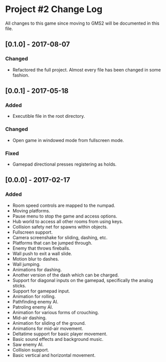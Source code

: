 # Project #2 Change Log
All changes to this game since moving to GMS2 will be documented in this file.

## [0.1.0] - 2017-08-07
### Changed
- Refactored the full project. Almost every file has been changed in some fashion.

## [0.0.1] - 2017-05-18
### Added
- Executible file in the root directory.

### Changed
- Open game in windowed mode from fullscreen mode.

### Fixed
- Gamepad directional presses registering as holds.

## [0.0.0] - 2017-02-17
### Added
- Room speed controls are mapped to the numpad.
- Moving platforms.
- Pause menu to stop the game and access options.
- Hub world to access all other rooms from using keys.
- Collision safety net for spawns within objects.
- Fullscreen support.
- Camera screenshake for sliding, dashing, etc.
- Platforms that can be jumped through.
- Enemy that throws fireballs.
- Wall push to exit a wall slide.
- Motion blur to dashes.
- Wall jumping.
- Animations for dashing.
- Another version of the dash which can be charged.
- Support for diagonal inputs on the gamepad, specifically the analog sticks.
- Support for gamepad input.
- Animation for rolling.
- Pathfinding enemy AI.
- Patroling enemy AI.
- Animation for various forms of crouching.
- Mid-air dashing.
- Animation for sliding of the ground.
- Animations for mid-air movement.
- Deltatime support for basic player movement.
- Basic sound effects and background music.
- Saw enemy AI.
- Collision support.
- Basic vertical and horizontal movement.